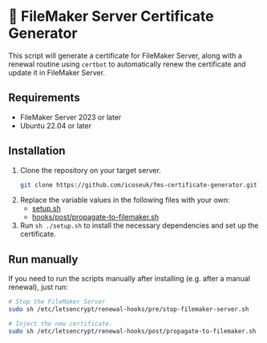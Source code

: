 # 🔐 FileMaker Server Certificate Generator

This script will generate a certificate for FileMaker Server, along with a renewal routine using `certbot` to automatically renew the certificate and update it in FileMaker Server.

## Requirements

- FileMaker Server 2023 or later
- Ubuntu 22.04 or later

## Installation

1. Clone the repository on your target server.
   ```bash
   git clone https://github.com/icoseuk/fms-certificate-generator.git
   ```
1. Replace the variable values in the following files with your own:
    - [setup.sh](setup.sh)
    - [hooks/post/propagate-to-filemaker.sh](hooks/post/propagate-to-filemaker.sh)
1. Run `sh ./setup.sh` to install the necessary dependencies and set up the certificate.

## Run manually

If you need to run the scripts manually after installing (e.g. after a manual renewal), just run:
```bash
# Stop the FileMaker Server
sudo sh /etc/letsencrypt/renewal-hooks/pre/stop-filemaker-server.sh

# Inject the new certificate.
sudo sh /etc/letsencrypt/renewal-hooks/post/propagate-to-filemaker.sh
```
